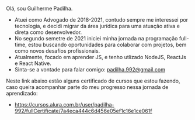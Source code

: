 Olá, sou Guilherme Padilha.
- Atuei como Advogado de 2018-2021, contudo sempre me interessei por tecnologia, e decidi migrar da área jurídica
  para uma atuação ativa e direta como desenvolvedor.
- No segundo semetre de 2021 iniciei minha jornada na programação full-time, estou buscando
  oportunidades para colaborar com projetos, bem como novos desafios profissionais.
- Atualmente, focado em aprender JS, e tenho utlizado NodeJS, ReactJs e React Native.
- Sinta-se a vontade para falar comigo: padilha.992@gmail.com

Neste link abaixo estão alguns certificado de cursos que estou fazendo, caso queira acompanhar 
parte do meu progresso nessa jornada de aprendizado:
- https://cursos.alura.com.br/user/padilha-992/fullCertificate/7a4eca444c6d456e05ef1c16e1ce061f

